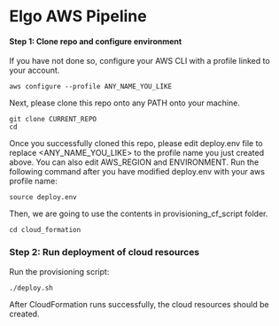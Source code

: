 # Elgo AWS Pipeline

#### Step 1: Clone repo and configure environment

If you have not done so, configure your AWS CLI with a profile linked to your account.

```
aws configure --profile ANY_NAME_YOU_LIKE
```

Next, please clone this repo onto any PATH onto your machine.

```
git clone CURRENT_REPO
cd
```

Once you successfully cloned this repo, please edit deploy.env file to replace <ANY_NAME_YOU_LIKE> to the profile name you just created above. You can also edit AWS_REGION and ENVIRONMENT. Run the following command after you have modified deploy.env with your aws profile name:

```
source deploy.env
```

Then, we are going to use the contents in provisioning_cf_script folder.

```
cd cloud_formation
```

### Step 2: Run deployment of cloud resources

Run the provisioning script:

```
./deploy.sh
```

After CloudFormation runs successfully, the cloud resources should be created. 
